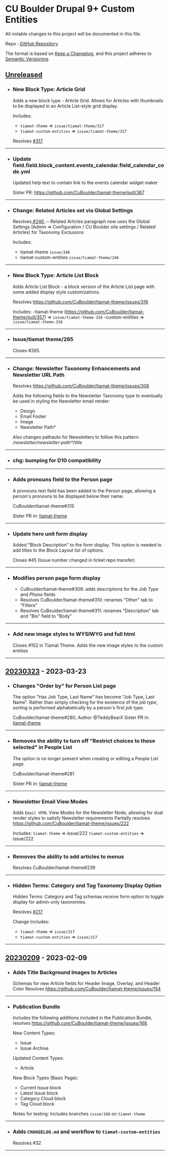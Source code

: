 # CU Boulder Drupal 9+ Custom Entities

All notable changes to this project will be documented in this file.

Repo : [GitHub Repository](https://github.com/CuBoulder/tiamat-profile)

The format is based on [Keep a Changelog](https://keepachangelog.com/en/1.0.0/),
and this project adheres to [Semantic Versioning](https://semver.org/spec/v2.0.0.html).

## [Unreleased]

- ### New Block Type: Article Grid
  Adds a new block type - Article Grid. Allows for Articles with thumbnails to be displayed in an Article List-style grid display.
  
  Includes:
  
  - `tiamat-theme` => `issue/tiamat-theme/317`
  -  `tiamat-custom-entities` => `issue/tiamat-theme/317`
  
  Resolves [#317 ](https://github.com/CuBoulder/tiamat-theme/issues/317)
---

- ### Update field.field.block_content.events_calendar.field_calendar_code.yml
  Updated help text to contain link to the events calendar widget maker
  
  Sister PR: https://github.com/CuBoulder/tiamat-theme/pull/367
---

- ### Change: Related Articles set via Global Settings
  Resolves[ #246 ](https://github.com/CuBoulder/tiamat-theme/issues/246)-- Related Articles paragraph now uses the Global Settings (Admin => Configuration / CU Boulder site settings / Related Articles) for Taxonomy Exclusions
  
  Includes:
  
  - tiamat-theme `issue/246`
  - tiamat-custom-entities `issue/tiamat-theme/246`
---

- ### New Block Type: Article List Block
  Adds Article List Block - a block version of the Article List page with some added display style customizations.
  
  Resolves https://github.com/CuBoulder/tiamat-theme/issues/316
  
  Includes:
  -tiamat-theme (https://github.com/CuBoulder/tiamat-theme/pull/357) => `issue/tiamat-theme-316` 
  -custom-entities => `issue/tiamat-theme-316`
---

- ### Issue/tiamat theme/265
  Closes #265.
---

- ### Change: Newsletter Taxonomy Enhancements and Newsletter URL Path
  Resolves https://github.com/CuBoulder/tiamat-theme/issues/306
  
  Adds the following fields to the Newsletter Taxonomy type to eventually be used in styling the Newsletter email render:
  - Design
  - Email Footer
  - Image
  - Newsletter Path*
  
  Also changes pathauto for Newsletters to follow this pattern:
  _/newsletter/newsletter-path*/title_
---

- ### chg: bumping for D10 compatibility
  
---

- ### Adds pronouns field to the Person page
  A pronouns text field has been added to the Person page, allowing a person's pronouns to be displayed below their name.
  
  CuBoulder/tiamat-theme#315
  
  Sister PR in: [tiamat-theme](https://github.com/CuBoulder/tiamat-theme/pull/327)
---

- ### Update hero unit form display
  Added "Block Description" to the form display.
  This option is needed to add titles to the Block Layout list of options.
  
  Closes #45
  (Issue number changed in ticket repo transfer)
---

- ### Modifies person page form display
  - CuBoulder/tiamat-theme#308: adds descriptions for the _Job Type_ and _Phone_ fields
  - Resolves CuBoulder/tiamat-theme#310: renames "Other" tab to "Filters"
  - Resolves CuBoulder/tiamat-theme#311: renames "Description" tab and "Bio" field to "Body"
---

- ### Add new image styles to WYSIWYG and full html
  Closes #152 in Tiamat Theme.
  Adds the new image styles to the custom entities
---

## [20230323] - 2023-03-23

-   ### Changes "Order by" for Person List page

    The option "Has Job Type, Last Name" has become "Job Type, Last Name". Rather than simply checking for the existence of the _job type_, sorting is performed alphabetically by a person's first _job type_.

    CuBoulder/tiamat-theme#280; Author @TeddyBearX 
    Sister PR in: [tiamat-theme](https://github.com/CuBoulder/tiamat-theme/pull/287)

* * *

-   ### Removes the ability to turn off "Restrict choices to those selected" in People List

    The option is no longer present when creating or editing a People List page.

    CuBoulder/tiamat-theme#281

    Sister PR in: [tiamat-theme](https://github.com/CuBoulder/tiamat-theme/pull/285)

* * *

-   ### Newsletter Email View Modes

    Adds `Email HTML` View Modes for the Newsletter Node, allowing for dual render styles to satisfy Newsletter requirements
    Partially resolves <https://github.com/CuBoulder/tiamat-theme/issues/222>

    Includes:
    `tiamat-theme` => issue/222
    `tiamat-custom-entities` => issue/222

* * *

-   ### Removes the ability to add articles to menus
    Resolves CuBoulder/tiamat-theme#239

* * *

-   ### Hidden Terms: Category and Tag Taxonomy Display Option

    Hidden Terms: Category and Tag schemas receive form option to toggle display for admin-only taxonomies.

    Resolves [#217 ](https://github.com/CuBoulder/tiamat-theme/issues/217)

    Change Includes:

    -   `tiamat-theme` => `issue/217`
    -   `tiamat-custom-entities` => `issue/217`

* * *

## [20230209] - 2023-02-09

-   ### Adds Title Background Images to Articles
    Schemas for new Article fields for Header Image, Overlay, and Header Color
    Resolves <https://github.com/CuBoulder/tiamat-theme/issues/154>

* * *

-   ### Publication Bundle

    Includes the following additions included in the Publication Bundle, resolves <https://github.com/CuBoulder/tiamat-theme/issues/168>.

    New Content Types:

    -   Issue
    -   Issue Archive

    Updated Content Types:

    -   Article

    New Block Types (Basic Page):

    -   Current Issue block
    -   Latest Issue block
    -   Category Cloud block
    -   Tag Cloud block

    Notes for testing:
    Includes branches `issue/168` on `tiamat-theme`

* * *

-   ### Adds `CHANGELOG.md` and workflow to `tiamat-custom-entities`
    Resolves #32 

* * *

[Unreleased]: https://github.com/CuBoulder/tiamat-custom-entities/compare/20230323...HEAD

[20230323]: https://github.com/CuBoulder/tiamat-custom-entities/compare/20230209...20230323

[20230209]: https://github.com/CuBoulder/tiamat-custom-entities/compare/5194d160ddd0ecedec145abb78463eda2032d8a4...20230209
